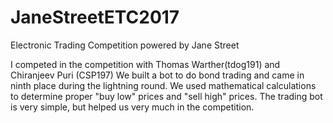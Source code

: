 # JaneStreetETC2017
Electronic Trading Competition powered by Jane Street

I competed in the competition with Thomas Warther(tdog191) and Chiranjeev Puri (CSP197)
We built a bot to do bond trading and came in ninth place during the lightning round.
We used mathematical calculations to determine proper "buy low" prices and "sell high" prices.
The trading bot is very simple, but helped us very much in the competition. 


